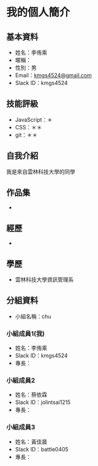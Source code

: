 # 我的個人簡介

## 基本資料
- 姓名：李侑乘
- 暱稱：
- 性別：男
- Email：kmgs4524@gmail.com
- Slack ID：kmgs4524

## 技能評級
- JavaScript：＊
- CSS：＊＊
- git：＊＊

## 自我介紹
我是來自雲林科技大學的同學

## 作品集
- 

## 經歷
- 

## 學歷
- 雲林科技大學資訊管理系

## 分組資料
- 小組名稱：chu

### 小組成員1(我)
- 姓名：李侑乘
- Slack ID：kmgs4524
- 專長：

### 小組成員2
- 姓名：蔡依霖
- Slack ID：jolintsai1215
- 專長：

### 小組成員3
- 姓名：黃佳晨
- Slack ID：battle0405
- 專長：
